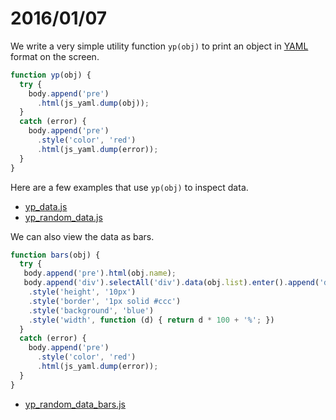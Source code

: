 # 2016/01/07

We write a very simple utility function `yp(obj)` to print an object in [YAML](http://yaml.org/) format on the screen. 

```javascript
function yp(obj) { 
  try {
    body.append('pre')
      .html(js_yaml.dump(obj));
  }
  catch (error) {
    body.append('pre')
      .style('color', 'red')
      .html(js_yaml.dump(error));
  }
}
```
Here are a few examples that use `yp(obj)` to inspect data.

- [yp_data.js](https://bigdata-mindstorms.github.io/d3-playground/#https://bigdata-mindstorms.github.io/d3-playground/ontouchstart/2016/01/07/yp_data.js)
- [yp_random_data.js](https://bigdata-mindstorms.github.io/d3-playground/#https://bigdata-mindstorms.github.io/d3-playground/ontouchstart/2016/01/07/yp_random_data.js)

We can also view the data as bars.

```javascript
function bars(obj) {
  try {
   body.append('pre').html(obj.name);
   body.append('div').selectAll('div').data(obj.list).enter().append('div')
    .style('height', '10px')
    .style('border', '1px solid #ccc')
    .style('background', 'blue')
    .style('width', function (d) { return d * 100 + '%'; })
  }
  catch (error) {
    body.append('pre')
      .style('color', 'red')
      .html(js_yaml.dump(error));
  }
}
```

- [yp_random_data_bars.js](https://bigdata-mindstorms.github.io/d3-playground/#https://bigdata-mindstorms.github.io/d3-playground/ontouchstart/2016/01/07/yp_random_data_bars.js)
